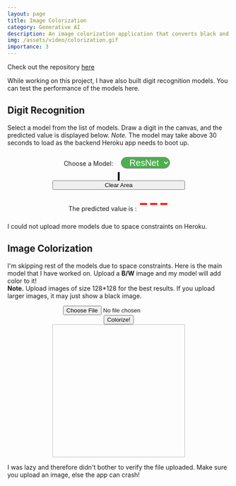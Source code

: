 ```yaml
---
layout: page
title: Image Colorization
category: Generative AI
description: An image colorization application that converts black and white images to colored ones using pix2pix model. Also includes interactive digit recognition webapp.
img: /assets/video/colorization.gif
importance: 3
---
```


<!-- Special thanks to https://www.codicode.com/art/how_to_draw_on_a_html5_canvas_with_a_mouse.aspx -->

Check out the repository [here](https://github.com/Sudhansh6/ImageColorization)

While working on this project, I have also built digit recognition models. You can test the performance of the models here.  

## Digit Recognition
Select a model from the list of models. Draw a digit in the canvas, and the predicted value is displayed below. *Note.* The model may take above 30 seconds to load as the backend Heroku app needs to boot up.
<div align = center >
   <label for="models">Choose a Model:</label>    
  <select id = "models" name="models" id="models">
    <!-- <option value = "alexnet">AlexNet</option> -->
    <!-- <option value = "vgg">VGG</option> -->
    <option value = "resnet" selected>ResNet</option>
  </select> <br>
    <canvas id="Canvas" width="300" height="300" style = "padding: 0px; border: 2px solid black;"></canvas> <br>
    <button class = subscribeBtn style = "width: 300px;" id = "clear" onclick="javascript:clearArea('Canvas');return false;">Clear Area</button>
  <!-- <img height = 200 width = 200 style = "padding: 0px; border: 2px solid black;" id="frame"> -->
  <div> The predicted value is : <span id = result> --- </span> </div> 
</div>

I could not upload more models due to space constraints on Heroku.

## Image Colorization

I'm skipping rest of the models due to space constraints. Here is the main model that I have worked on. Upload a **B/W** image and my model will add color to it!  
**Note.** Upload images of size 128\*128 for the best results. If you upload larger images, it may just show a black image.

<div align = center >
  <!-- <form onsubmit="return colorize(); return false;"> -->
    <input id="colorfile" type="file" name="imageData" /> <br>
    <button class = subscribeBtn id = colorbutton onclick="colorize()"> Colorize! </button> <br>
  <!-- </form> -->
  <img id = "colorized" width = 300 height = 300> <br>
</div>

I was lazy and therefore didn't bother to verify the file uploaded. Make sure you upload an image, else the app can crash!

<style>
#models{
  font-size: 20px;
  margin: 10px 8px 10px 14px;
  padding: 0px 8px 0px 14px;
  border-radius: 20px;
  color:  white;
  background-color: #4CAF50;
}
#result{
  font-size: 50px;
  color: red;
}
</style>
<script src="//ajax.googleapis.com/ajax/libs/jquery/1.7.1/jquery.min.js" type="text/javascript"></script>

<script>
// =============
// == Globals ==
// =============
const canvas = document.getElementById('Canvas');
const canvasContext = canvas.getContext('2d');
const clearButton = document.getElementById('clear');
const state = {
  mousedown: false
};

// ===================
// == Configuration ==
// ===================
const lineWidth = 20;
const halfLineWidth = lineWidth / 2;
const fillStyle = '#333';
const lineJoin = "round";
const strokeStyle = "red";
const shadowColor = '#333';
const shadowBlur = lineWidth / 4;

// =====================
// == Event Listeners ==
// =====================
canvas.addEventListener('mousedown', handleWritingStart);
canvas.addEventListener('mousemove', handleWritingInProgress);
canvas.addEventListener('mouseup', handleDrawingEnd);
canvas.addEventListener('mouseout', handleDrawingEnd);

canvas.addEventListener('touchstart', handleWritingStart);
canvas.addEventListener('touchmove', handleWritingInProgress);
canvas.addEventListener('touchend', handleDrawingEnd);

clearButton.addEventListener('click', handleClearButtonClick);

// ====================
// == Event Handlers ==
// ====================
function handleWritingStart(event) {
  event.preventDefault();

  const mousePos = getMousePositionOnCanvas(event);

  canvasContext.beginPath();

  canvasContext.moveTo(mousePos.x, mousePos.y);

  canvasContext.lineJoin = lineJoin;
  canvasContext.lineWidth = lineWidth;
  canvasContext.strokeStyle = strokeStyle;
  canvasContext.shadowColor = null;
  canvasContext.shadowBlur = null;

  canvasContext.fill();

  state.mousedown = true;
}

function handleWritingInProgress(event) {
  event.preventDefault();

  if (state.mousedown) {
    const mousePos = getMousePositionOnCanvas(event);

    canvasContext.lineTo(mousePos.x, mousePos.y);
    canvasContext.stroke();
  }
}

function handleDrawingEnd(event) {
  event.preventDefault();
  getPrediction();
  if (state.mousedown) {
    canvasContext.shadowColor = shadowColor;
    canvasContext.shadowBlur = shadowBlur;

    canvasContext.stroke();
  }

  state.mousedown = false;
}

function handleClearButtonClick(event) {
  event.preventDefault();

  clearCanvas();
}

// ======================
// == Helper Functions ==
// ======================
function getMousePositionOnCanvas(event) {
  const clientX = event.clientX || event.touches[0].clientX;
  const clientY = event.clientY || event.touches[0].clientY;
  const rect = event.target.getBoundingClientRect();
  const offsetLeft = rect.left;
  const offsetTop = rect.top;
  const canvasX = clientX - offsetLeft;
  const canvasY = clientY - offsetTop;

  return { x: canvasX, y: canvasY };
}

function clearCanvas() {
  canvasContext.clearRect(0, 0, canvas.width, canvas.height);
}

// $(function() {
//     // let url = "https://soc2021.herokuapp.com/CNN";
//     // let url = "http://0.0.0.0:5000/CNN";
//     let url = "http://127.0.0.1:5000/CNN";
//     $('#colorbutton').click(function() {
//         var form_data = new FormData($('#colorform')[0]);
//         $.ajax({
//             type: 'POST',
//             url: url,
//             data: form_data,
//             contentType: false,
//             cache: false,
//             processData: false,
//             success: function(data) {
//                 console.log('Success!');
//             },
//         });
//     });
// });


function colorize()
  {
    
    // var form_data = new FormData($('#colorimage')[0]);
    let Pic = $("#colorfile")[0].files[0];
    console.log(Pic);
    let form_data = new FormData();
    form_data.append("imageData", Pic);
    let url = "https://blooming-reaches-54484.herokuapp.com/CNN";
    // let url = "http://0.0.0.0:5000/CNN";
    // let url = "http://127.0.0.1:5000/CNN";
    console.log("Sent a request to " + url);

    $.ajax({
        type: 'POST',
        url: url,
        data: form_data,
        processData: false,
        contentType: false,
        xhrFields: {
        withCredentials: true
      },
        crossDomain: true,
        success: function(result) {
              flag = false;
              if(result.result == "")
              document.getElementById('colorized').src = 'data:;base64,' + result['image'];
              else
              res.innerHTML = result.result;
                    // document.getElementById('frame').src = 'data:image/jpg;base64,'+ result;
                },
         error: function(error) {
          console.log("error");
        }
      })
    return false;
  }

  function getPrediction()
  {
    var Pic = document.getElementById("Canvas").toDataURL();
    let flag = true;
      Pic = Pic.replace(/^data:image\/(png|jpg);base64,/, "");
      let model = $("#models option:selected").val();
      let res = document.getElementById('result');
    let url = "https://soc2021.herokuapp.com/CNN";
    // let url = "http://0.0.0.0:5000/CNN";
    // let url = "http://127.0.0.1:5000/CNN";
    console.log("Sent a request to " + url);
    if(flag)
     res.innerHTML = '<img width = 50 height = 50 src = "/assets/videos/loading.gif">';
    $.ajax({
        type: 'POST',
        url: url,
        data: JSON.stringify({"imageData" : Pic, "model" : model}),
        contentType: 'application/json',
        xhrFields: {
        withCredentials: true
      },
        crossDomain: true,
        success: function(result) {
              flag = false;
              if(result.result == "")
              document.getElementById('frame').src = 'data:;base64,' + result['image'];
              else
              res.innerHTML = result.result;
                    // document.getElementById('frame').src = 'data:image/jpg;base64,'+ result;
                },
         error: function(error) {
          console.log("error");
        }
      })
  }
</script>
